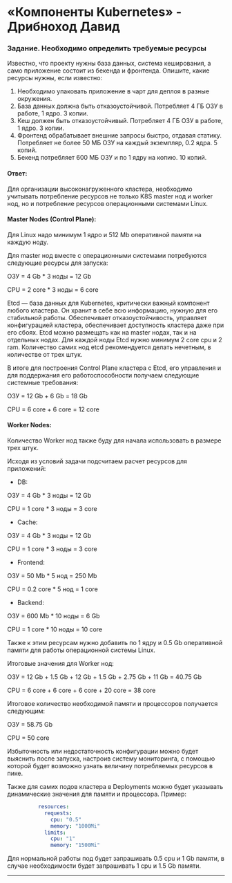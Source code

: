 # «Компоненты Kubernetes» - Дрибноход Давид

### Задание. Необходимо определить требуемые ресурсы
Известно, что проекту нужны база данных, система кеширования, а само приложение состоит из бекенда и фронтенда. Опишите, какие ресурсы нужны, если известно:

1. Необходимо упаковать приложение в чарт для деплоя в разные окружения. 
2. База данных должна быть отказоустойчивой. Потребляет 4 ГБ ОЗУ в работе, 1 ядро. 3 копии. 
3. Кеш должен быть отказоустойчивый. Потребляет 4 ГБ ОЗУ в работе, 1 ядро. 3 копии. 
4. Фронтенд обрабатывает внешние запросы быстро, отдавая статику. Потребляет не более 50 МБ ОЗУ на каждый экземпляр, 0.2 ядра. 5 копий. 
5. Бекенд потребляет 600 МБ ОЗУ и по 1 ядру на копию. 10 копий.

#### Ответ:

Для организации высоконагруженного кластера, необходимо учитывать потребление ресурсов не только K8S master нод и worker нод, но и потребление ресурсов операционными системами Linux.

#### Master Nodes (Control Plane): 

Для Linux надо минимум 1 ядро и 512 Mb оперативной памяти на каждую ноду. 

Для master нод вместе с операционными системами потребуются следующие ресурсы для запуска:

ОЗУ = 4 Gb * 3 ноды = 12 Gb

CPU = 2 core * 3 ноды = 6 core

Etcd — база данных для Kubernetes, критически важный компонент любого кластера. Он хранит в себе всю информацию, нужную для его стабильной работы. Обеспечивает отказоустойчивость, управляет конфигурацией кластера, обеспечивает доступность кластера даже при его сбоях. Etcd можно размещать как на master нодах, так и на отдельных нодах. Для каждой ноды Etcd нужно минимум 2 core cpu и 2 ram. Количество самих нод etcd рекомендуется делать нечетным, в количестве от трех штук.

В итоге для построения Control Plane кластера c Etcd, его управления и для поддержания его работоспособности получаем следующие системные требования:

ОЗУ = 12 Gb + 6 Gb = 18 Gb

CPU = 6 core + 6 core = 12 core

#### Worker Nodes:

Количество Worker нод также буду для начала использовать в размере трех штук.

Исходя из условий задачи подсчитаем расчет ресурсов для приложений:

* DB:

ОЗУ = 4 Gb * 3 ноды = 12 Gb

CPU = 1 core * 3 ноды = 3 core

* Cache:

ОЗУ = 4 Gb * 3 ноды = 12 Gb

CPU = 1 core * 3 ноды = 3 core

* Frontend:

ОЗУ = 50 Mb * 5 нод = 250 Mb

CPU = 0.2 core * 5 нод = 1 core

* Backend:

ОЗУ = 600 Mb * 10 ноды = 6 Gb

CPU = 1 core * 10 ноды = 10 core

Также к этим ресурсам нужно добавить по 1 ядру и 0.5 Gb оперативной памяти для работы операционной системы Linux.

Итоговые значения для Worker нод:

ОЗУ = 12 Gb + 1.5 Gb + 12 Gb + 1.5 Gb + 2.75 Gb + 11 Gb = 40.75 Gb

CPU = 6 core + 6 core + 6 core + 20 core = 38 core

Итоговое количество необходимой памяти и процессоров получается следующим:

ОЗУ = 58.75 Gb

CPU = 50 core

Избыточность или недостаточность конфигурации можно будет выяснить после запуска, настроив систему мониторинга, с помощью которой будет возможно узнать величину потребляемых ресурсов в пике.

Также для самих подов кластера в Deployments можно будет указывать динамические значения для памяти и процессора. Пример:

``` YAML
          resources:
            requests:
              cpu: "0.5"
              memory: "1000Mi"
            limits:
              cpu: "1"
              memory: "1500Mi"
```

Для нормальной работы под будет запрашивать 0.5 cpu и 1 Gb памяти, в случае необходимости будет запрашивать 1 cpu и 1.5 Gb памяти.

----
